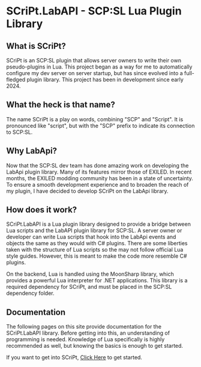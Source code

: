 # SCriPt.LabAPI - SCP:SL Lua Plugin Library


## What is SCriPt?
SCriPt is an SCP:SL plugin that allows server owners to write their own pseudo-plugins in Lua.
This project began as a way for me to automatically configure my dev server on server startup, but has since evolved into a full-fledged plugin library.
This project has been in development since early 2024.

## What the heck is that name?
The name SCriPt is a play on words, combining "SCP" and "Script". It is pronounced like "script", but with the "SCP" prefix to indicate its connection to SCP:SL.


## Why LabApi?
Now that the SCP:SL dev team has done amazing work on developing the LabApi plugin library. Many of its features mirror those of EXILED.
In recent months, the EXILED modding community has been in a state of uncertainty.
To ensure a smooth development experience and to broaden the reach of my plugin, I have decided to develop SCriPt on the LabApi library.

## How does it work?
SCriPt.LabAPI is a Lua plugin library designed to provide a bridge between Lua scripts and the LabAPI plugin library for SCP:SL.
A server owner or developer can write Lua scripts that hook into the LabApi events and objects the same as they would with C# plugins.
There are some liberties taken with the structure of Lua scripts so the may not follow official Lua style guides. However, this is meant to make the code more resemble C# plugins.

On the backend, Lua is handled using the MoonSharp library, which provides a powerful Lua interpreter for .NET applications. This library is a required dependency for SCriPt, and must be placed in the SCP:SL dependency folder.

## Documentation
The following pages on this site provide documentation for the SCriPt.LabAPI library. Before getting into this, an understanding of programming is needed. Knowledge of Lua specifically is highly recommended as well, but knowing the basics is enough to get started. 

If you want to get into SCriPt, [Click Here](https://tayjay.github.io/SCriPt/LabAPI/Getting-Started.html) to get started.